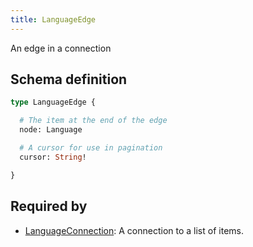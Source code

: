 ```yaml
---
title: LanguageEdge
---
```


An edge in a connection

## Schema definition
```graphql
type LanguageEdge {

  # The item at the end of the edge
  node: Language

  # A cursor for use in pagination
  cursor: String!

}
```

## Required by
* [LanguageConnection](graphql/schema/languageconnection.md): A connection to a list of items.
